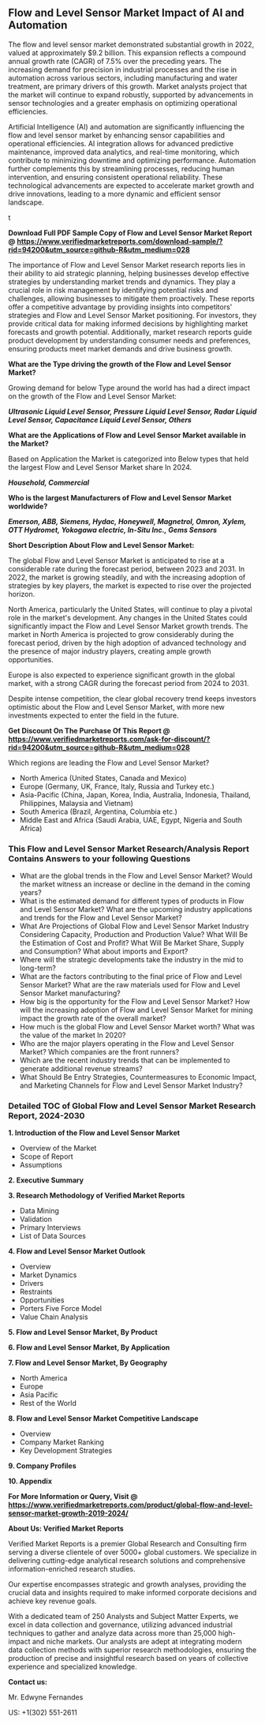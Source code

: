 <h2>Flow and Level Sensor Market Impact of AI and Automation</h2><p>The flow and level sensor market demonstrated substantial growth in 2022, valued at approximately $9.2 billion. This expansion reflects a compound annual growth rate (CAGR) of 7.5% over the preceding years. The increasing demand for precision in industrial processes and the rise in automation across various sectors, including manufacturing and water treatment, are primary drivers of this growth. Market analysts project that the market will continue to expand robustly, supported by advancements in sensor technologies and a greater emphasis on optimizing operational efficiencies.</p><p>Artificial Intelligence (AI) and automation are significantly influencing the flow and level sensor market by enhancing sensor capabilities and operational efficiencies. AI integration allows for advanced predictive maintenance, improved data analytics, and real-time monitoring, which contribute to minimizing downtime and optimizing performance. Automation further complements this by streamlining processes, reducing human intervention, and ensuring consistent operational reliability. These technological advancements are expected to accelerate market growth and drive innovations, leading to a more dynamic and efficient sensor landscape.</p>t</p><p id="" class=""><strong>Download Full PDF Sample Copy of Flow and Level Sensor Market Report @ <a href="https://www.verifiedmarketreports.com/download-sample/?rid=94200&utm_source=github-R&utm_medium=028" target="_blank">https://www.verifiedmarketreports.com/download-sample/?rid=94200&utm_source=github-R&utm_medium=028</a></strong></p><p>The importance of&nbsp;Flow and Level Sensor Market research reports lies in their ability to aid strategic planning, helping businesses develop effective strategies by understanding market trends and dynamics. They play a crucial role in risk management by identifying potential risks and challenges, allowing businesses to mitigate them proactively. These reports offer a competitive advantage by providing insights into competitors' strategies and Flow and Level Sensor Market positioning. For investors, they provide critical data for making informed decisions by highlighting market forecasts and growth potential. Additionally, market research reports guide product development by understanding consumer needs and preferences, ensuring products meet market demands and drive business growth.</p><p><strong>What are the&nbsp;Type driving the growth of the Flow and Level Sensor Market?</strong></p><p id="" class="">Growing demand for below Type around the world has had a direct impact on the growth of the Flow and Level Sensor Market:</p><em><strong>Ultrasonic Liquid Level Sensor, Pressure Liquid Level Sensor, Radar Liquid Level Sensor, Capacitance Liquid Level Sensor, Others</strong></em></p><strong>What are the&nbsp;Applications&nbsp;of Flow and Level Sensor Market available in the Market?</strong></p><p id="" class="">Based on Application the Market is categorized into Below types that held the largest Flow and Level Sensor Market share In 2024.</p><em><strong>Household, Commercial</strong></em></p><strong>Who is the largest Manufacturers of Flow and Level Sensor Market worldwide?</strong></p><p><em><strong>Emerson, ABB, Siemens, Hydac, Honeywell, Magnetrol, Omron, Xylem, OTT Hydromet, Yokogawa electric, In-Situ Inc., Gems Sensors</strong></em></p><p id="" class=""><strong>Short Description About Flow and Level Sensor Market:</strong></p><p>The global Flow and Level Sensor Market is anticipated to rise at a considerable rate during the forecast period, between 2023 and 2031. In 2022, the market is growing steadily, and with the increasing adoption of strategies by key players, the market is expected to rise over the projected horizon.</p><p>North America, particularly the United States, will continue to play a pivotal role in the market's development. Any changes in the United States could significantly impact the Flow and Level Sensor Market growth trends. The market in North America is projected to grow considerably during the forecast period, driven by the high adoption of advanced technology and the presence of major industry players, creating ample growth opportunities.</p><p>Europe is also expected to experience significant growth in the global market, with a strong CAGR during the forecast period from 2024 to 2031.</p><p>Despite intense competition, the clear global recovery trend keeps investors optimistic about the Flow and Level Sensor Market, with more new investments expected to enter the field in the future.</p><p id="" class=""><strong>Get Discount On The Purchase Of This Report @ <a href="https://www.verifiedmarketreports.com/ask-for-discount/?rid=94200&utm_source=github-R&utm_medium=028" target="_blank">https://www.verifiedmarketreports.com/ask-for-discount/?rid=94200&utm_source=github-R&utm_medium=028</a></strong></p>Which regions are leading the Flow and Level Sensor Market?</p><ul><li>North America (United States, Canada and Mexico)</li><li>Europe (Germany, UK, France, Italy, Russia and Turkey etc.)</li><li>Asia-Pacific (China, Japan, Korea, India, Australia, Indonesia, Thailand, Philippines, Malaysia and Vietnam)</li><li>South America (Brazil, Argentina, Columbia etc.)</li><li>Middle East and Africa (Saudi Arabia, UAE, Egypt, Nigeria and South Africa)</li></ul><h3 id="" class="">This Flow and Level Sensor Market Research/Analysis Report Contains Answers to your following Questions</h3><ul><li>What are the global trends in the Flow and Level Sensor Market? Would the market witness an increase or decline in the demand in the coming years?</li><li>What is the estimated demand for different types of products in Flow and Level Sensor Market? What are the upcoming industry applications and trends for the Flow and Level Sensor Market?</li><li>What Are Projections of Global Flow and Level Sensor Market Industry Considering Capacity, Production and Production Value? What Will Be the Estimation of Cost and Profit? What Will Be Market Share, Supply and Consumption? What about imports and Export?</li><li>Where will the strategic developments take the industry in the mid to long-term?</li><li>What are the factors contributing to the final price of Flow and Level Sensor Market? What are the raw materials used for Flow and Level Sensor Market manufacturing?</li><li>How big is the opportunity for the Flow and Level Sensor Market? How will the increasing adoption of Flow and Level Sensor Market for mining impact the growth rate of the overall market?</li><li>How much is the global Flow and Level Sensor Market worth? What was the value of the market In 2020?</li><li>Who are the major players operating in the Flow and Level Sensor Market? Which companies are the front runners?</li><li>Which are the recent industry trends that can be implemented to generate additional revenue streams?</li><li>What Should Be Entry Strategies, Countermeasures to Economic Impact, and Marketing Channels for Flow and Level Sensor Market Industry?</li></ul><h3 id="" class="">Detailed TOC of Global Flow and Level Sensor Market Research Report, 2024-2030</h3><p id="" class=""><strong>1. Introduction of the Flow and Level Sensor Market</strong></p><ul><li>Overview of the Market</li><li>Scope of Report</li><li>Assumptions</li></ul><p id="" class=""><strong>2. Executive Summary</strong></p><p id="" class=""><strong>3. Research Methodology of Verified Market Reports</strong></p><ul><li>Data Mining</li><li>Validation</li><li>Primary Interviews</li><li>List of Data Sources</li></ul><p id="" class=""><strong>4. Flow and Level Sensor Market Outlook</strong></p><ul><li>Overview</li><li>Market Dynamics</li><li>Drivers</li><li>Restraints</li><li>Opportunities</li><li>Porters Five Force Model</li><li>Value Chain Analysis</li></ul><p id="" class=""><strong>5. Flow and Level Sensor Market, By Product</strong></p><p id="" class=""><strong>6. Flow and Level Sensor Market, By Application</strong></p><p id="" class=""><strong>7. Flow and Level Sensor Market, By Geography</strong></p><ul><li>North America</li><li>Europe</li><li>Asia Pacific</li><li>Rest of the World</li></ul><p id="" class=""><strong>8. Flow and Level Sensor Market Competitive Landscape</strong></p><ul><li>Overview</li><li>Company Market Ranking</li><li>Key Development Strategies</li></ul><p id="" class=""><strong>9. Company Profiles</strong></p><p id="" class=""><strong>10. Appendix</strong></p><p id="" class=""><strong>For More Information or Query, Visit @ <a href="https://www.verifiedmarketreports.com/product/global-flow-and-level-sensor-market-growth-2019-2024/" target="_blank">https://www.verifiedmarketreports.com/product/global-flow-and-level-sensor-market-growth-2019-2024/</a></strong></p><p id="" class=""><strong>About Us: Verified Market Reports</strong></p><p id="" class="">Verified Market Reports is a premier Global Research and Consulting firm serving a diverse clientele of over 5000+ global customers. We specialize in delivering cutting-edge analytical research solutions and comprehensive information-enriched research studies.</p><p id="" class="">Our expertise encompasses strategic and growth analyses, providing the crucial data and insights required to make informed corporate decisions and achieve key revenue goals.</p><p id="" class="">With a dedicated team of 250 Analysts and Subject Matter Experts, we excel in data collection and governance, utilizing advanced industrial techniques to gather and analyze data across more than 25,000 high-impact and niche markets. Our analysts are adept at integrating modern data collection methods with superior research methodologies, ensuring the production of precise and insightful research based on years of collective experience and specialized knowledge.</p><p id="" class=""><strong>Contact us:</strong></p><p id="" class="">Mr. Edwyne Fernandes</p><p id="" class="">US: +1(302) 551-2611</p>